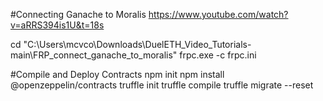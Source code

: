 #Connecting Ganache to Moralis
https://www.youtube.com/watch?v=aRRS394is1U&t=18s

cd "C:\Users\mcvco\Downloads\DuelETH_Video_Tutorials-main\FRP_connect_ganache_to_moralis\"
frpc.exe -c frpc.ini



#Compile and Deploy Contracts
npm init
npm install @openzeppelin/contracts
truffle init
truffle compile
truffle migrate --reset
